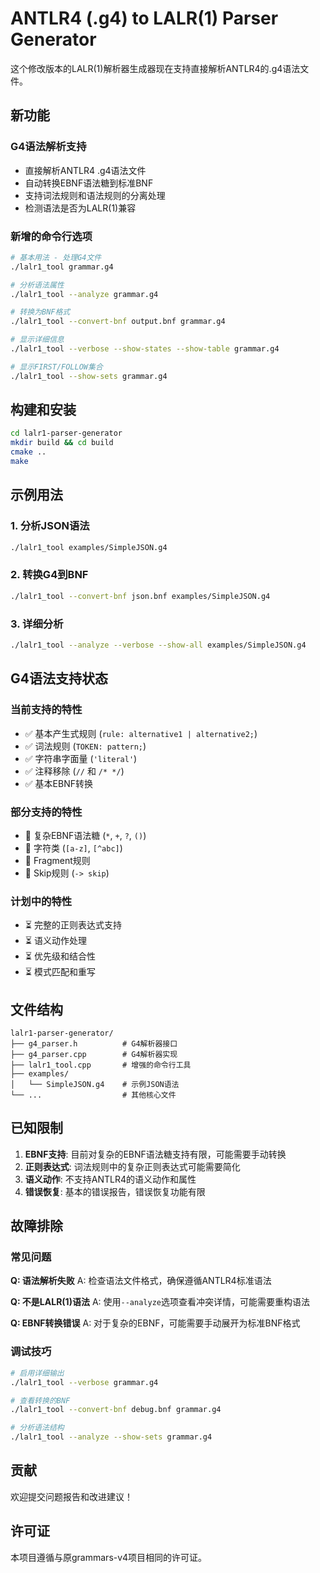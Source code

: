 # ANTLR4 (.g4) to LALR(1) Parser Generator

这个修改版本的LALR(1)解析器生成器现在支持直接解析ANTLR4的.g4语法文件。

## 新功能

### G4语法解析支持
- 直接解析ANTLR4 .g4语法文件
- 自动转换EBNF语法糖到标准BNF
- 支持词法规则和语法规则的分离处理
- 检测语法是否为LALR(1)兼容

### 新增的命令行选项

```bash
# 基本用法 - 处理G4文件
./lalr1_tool grammar.g4

# 分析语法属性
./lalr1_tool --analyze grammar.g4

# 转换为BNF格式
./lalr1_tool --convert-bnf output.bnf grammar.g4

# 显示详细信息
./lalr1_tool --verbose --show-states --show-table grammar.g4

# 显示FIRST/FOLLOW集合
./lalr1_tool --show-sets grammar.g4
```

## 构建和安装

```bash
cd lalr1-parser-generator
mkdir build && cd build
cmake ..
make
```

## 示例用法

### 1. 分析JSON语法
```bash
./lalr1_tool examples/SimpleJSON.g4
```

### 2. 转换G4到BNF
```bash
./lalr1_tool --convert-bnf json.bnf examples/SimpleJSON.g4
```

### 3. 详细分析
```bash
./lalr1_tool --analyze --verbose --show-all examples/SimpleJSON.g4
```

## G4语法支持状态

### 当前支持的特性
- ✅ 基本产生式规则 (`rule: alternative1 | alternative2;`)
- ✅ 词法规则 (`TOKEN: pattern;`)
- ✅ 字符串字面量 (`'literal'`)
- ✅ 注释移除 (`//` 和 `/* */`)
- ✅ 基本EBNF转换

### 部分支持的特性
- 🔶 复杂EBNF语法糖 (`*`, `+`, `?`, `()`)
- 🔶 字符类 (`[a-z]`, `[^abc]`)
- 🔶 Fragment规则
- 🔶 Skip规则 (`-> skip`)

### 计划中的特性
- ⏳ 完整的正则表达式支持
- ⏳ 语义动作处理
- ⏳ 优先级和结合性
- ⏳ 模式匹配和重写

## 文件结构

```
lalr1-parser-generator/
├── g4_parser.h          # G4解析器接口
├── g4_parser.cpp        # G4解析器实现
├── lalr1_tool.cpp       # 增强的命令行工具
├── examples/
│   └── SimpleJSON.g4    # 示例JSON语法
└── ...                  # 其他核心文件
```

## 已知限制

1. **EBNF支持**: 目前对复杂的EBNF语法糖支持有限，可能需要手动转换
2. **正则表达式**: 词法规则中的复杂正则表达式可能需要简化
3. **语义动作**: 不支持ANTLR4的语义动作和属性
4. **错误恢复**: 基本的错误报告，错误恢复功能有限

## 故障排除

### 常见问题

**Q: 语法解析失败**
A: 检查语法文件格式，确保遵循ANTLR4标准语法

**Q: 不是LALR(1)语法**
A: 使用`--analyze`选项查看冲突详情，可能需要重构语法

**Q: EBNF转换错误**
A: 对于复杂的EBNF，可能需要手动展开为标准BNF格式

### 调试技巧

```bash
# 启用详细输出
./lalr1_tool --verbose grammar.g4

# 查看转换的BNF
./lalr1_tool --convert-bnf debug.bnf grammar.g4

# 分析语法结构
./lalr1_tool --analyze --show-sets grammar.g4
```

## 贡献

欢迎提交问题报告和改进建议！

## 许可证

本项目遵循与原grammars-v4项目相同的许可证。
